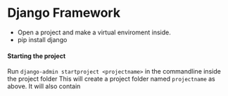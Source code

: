 # Django Framework

- Open a project and make a virtual enviroment inside.
- pip install django

#### Starting the project
Run `django-admin startproject <projectname>` in the commandline inside the project folder
This will create a project folder named `projectname` as above. It will also contain 
